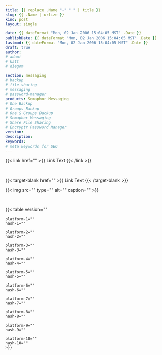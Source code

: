 ```yaml
---
title: {{ replace .Name "-" " " | title }}
slug: {{ .Name | urlize }}
kind: post
layout: single

date: {{ dateFormat "Mon, 02 Jan 2006 15:04:05 MST" .Date }}
publishDate: {{ dateFormat "Mon, 02 Jan 2006 15:04:05 MST" .Date }}
lastmod: {{ dateFormat "Mon, 02 Jan 2006 15:04:05 MST" .Date }}
draft: true
author: 
# adamt
# katt
# diegom 

section: messaging
# backup
# file-sharing
# messaging
# password-manager
products: Semaphor Messaging 
# One Backup
# Groups Backup
# One & Groups Backup
# Semaphor Messaging 
# Share File Sharing
# Encryptr Password Manager
version: 
description: 
keywords: 
# meta keywords for SEO 
---
```




<!-- link -->
{{< link
    href="" >}}
    Link Text
{{< /link >}}

<br> 

<!-- link target-blank -->
{{< target-blank
    href="" >}}
    Link Text
{{< /target-blank >}}


<!-- img/figure -->
{{< img 
    src="" 
    type="" 
    alt="" 
    caption="" >}} 

<br>

<!-- hash table -->
{{< table 
    version=""

    platform-1="" 
    hash-1="" 
    
    platform-2="" 
    hash-2=""  

    platform-3="" 
    hash-3=""  

    platform-4="" 
    hash-4="" 

    platform-5="" 
    hash-5=""  

    platform-6="" 
    hash-6=""  

    platform-7="" 
    hash-7=""  

    platform-8="" 
    hash-8=""  

    platform-9="" 
    hash-9=""  

    platform-10="" 
    hash-10=""  
    >}} 